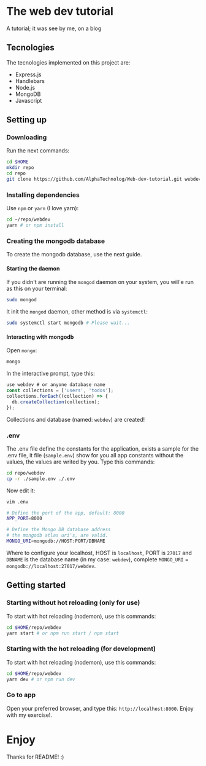 # The web dev tutorial

A tutorial; it was see by me, on a blog 

## Tecnologies

The tecnologies implemented on this project are:

- Express.js
- Handlebars
- Node.js
- MongoDB
- Javascript

## Setting up

### Downloading

Run the next commands:

```sh
cd $HOME
mkdir repo
cd repo
git clone https://github.com/AlphaTechnolog/Web-dev-tutorial.git webdev
```

### Installing dependencies

Use `npm` or `yarn` (I love yarn):

```sh
cd ~/repo/webdev
yarn # or npm install
```

### Creating the mongodb database

To create the mongodb database, use the next guide.

#### Starting the daemon

If you didn't are running the `mongod` daemon on your system,
you will'e run as this on your terminal:

```sh
sudo mongod
```

It init the `mongod` daemon, other method is via `systemctl`:

```sh
sudo systemctl start mongodb # Please wait...
```

#### Interacting with mongodb

Open `mongo`:

```sh
mongo
```

In the interactive prompt, type this:

```js
use webdev # or anyone database name
const collections = ['users', 'todos'];
collections.forEach((collection) => {
  db.createCollection(collection);
});
```

Collections and database (named: `webdev`) are created!

### .env

The .env file define the constants for the application, exists a sample
for the .env file, it file (`sample.env`) show for you all app constants
without the values, the values are writed by you. Type this commands:

```sh
cd repo/webdev
cp -r ./sample.env ./.env
```

Now edit it:

```sh
vim .env
```

```sh
# Define the port of the app, default: 8000
APP_PORT=8000

# Define the Mongo DB database address
# the mongodb atlas uri's, are valid.
MONGO_URI=mongodb://HOST:PORT/DBNAME
```

Where to configure your localhost, HOST is `localhost`,
PORT is `27017` and `DBNAME` is the database name (in my case: `webdev`),
complete `MONGO_URI` = `mongodb://localhost:27017/webdev`.

## Getting started

### Starting without hot reloading (only for use)

To start with hot reloading (nodemon), use this commands:

```sh
cd $HOME/repo/webdev
yarn start # or npm run start / npm start
```

### Starting with the hot reloading (for development)

To start with hot reloading (nodemon), use this commands:

```sh
cd $HOME/repo/webdev
yarn dev # or npm run dev
```

### Go to app

Open your preferred browser, and type this: `http://localhost:8000`. Enjoy
with my exercise!.

# Enjoy

Thanks for README! :)
